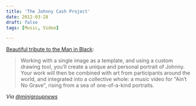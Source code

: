 ```yaml
---
title: 'The Johnny Cash Project'
date: 2012-03-28
draft: false
tags: [Music, Video]

---
```


[Beautiful tribute to the Man in Black](http://www.thejohnnycashproject.com/#/explore/TopRated):

> Working with a single image as a template, and using a custom drawing tool, you’ll create a unique and personal portrait of Johnny. Your work will then be combined with art from participants around the world, and integrated into a collective whole: a music video for "Ain’t No Grave", rising from a sea of one-of-a-kind portraits.

_Via [@minigroupnews](https://twitter.com/minigroupnews/status/185026273234522112)_